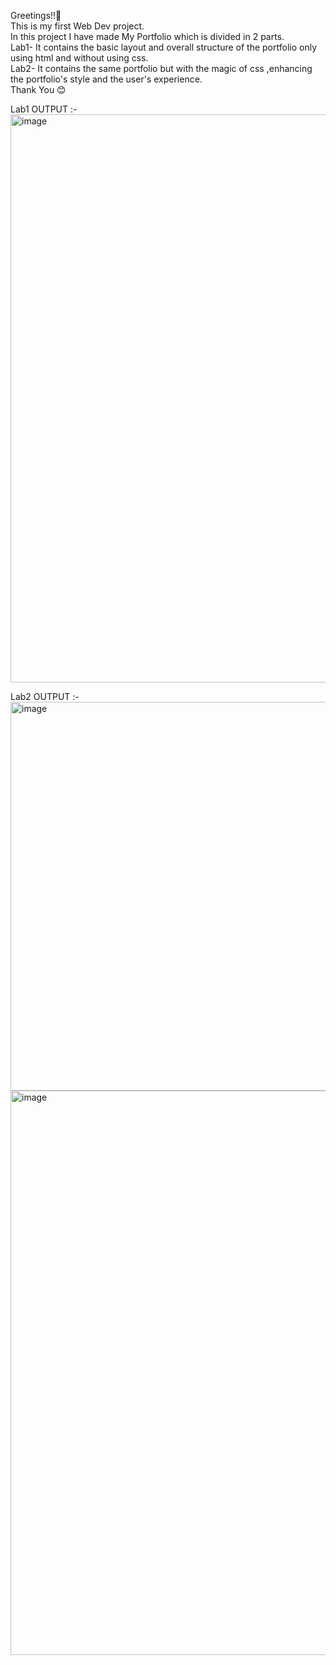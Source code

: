 Greetings!!👋<br>
This is my first Web Dev project.<br>
In this project I have made My Portfolio which is divided in 2 parts.<br>
Lab1- It contains the basic layout and overall structure of the portfolio only using html and without using css.<br>
Lab2- It contains the same portfolio but with the magic of css ,enhancing the portfolio's style and the user's experience.<br>
Thank You 😊


Lab1 OUTPUT :-
<img width="1917" height="909" alt="image" src="https://github.com/user-attachments/assets/410db60f-d3e3-4320-a538-e59aa3aa8d00" />

Lab2 OUTPUT :-
<img width="1915" height="622" alt="image" src="https://github.com/user-attachments/assets/8cf62528-1efe-4628-a42b-e492bc3e360a" />
<img width="1918" height="903" alt="image" src="https://github.com/user-attachments/assets/8bfd7141-877d-4ded-9b03-71612317df75" />



